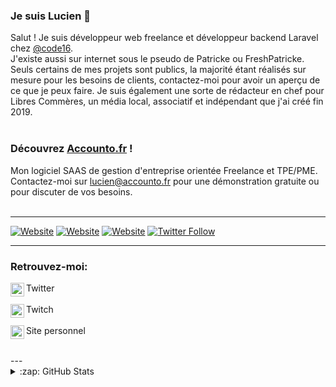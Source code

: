 ### Je suis Lucien 👋<br />
Salut ! Je suis développeur web freelance et développeur backend Laravel chez [@code16](https://github.com/code16).<br />
J'existe aussi sur internet sous le pseudo de Patricke ou FreshPatricke.<br/>
Seuls certains de mes projets sont publics, la majorité étant réalisés sur mesure pour les besoins de clients, contactez-moi pour avoir un aperçu de ce que je peux faire.
Je suis également une sorte de rédacteur en chef pour Libres Commères, un média local, associatif et indépendant que j'ai créé fin 2019.
<br /><br />
### Découvrez [Accounto.fr](https://accounto.fr) ! 
Mon logiciel SAAS de gestion d'entreprise orientée Freelance et TPE/PME. Contactez-moi sur [lucien@accounto.fr](mailto:lucien@accounto.fr) pour une démonstration gratuite ou pour discuter de vos besoins.
<br /><br />

---

[![Website](https://img.shields.io/website?label=me.lucienpuget.fr&style=for-the-badge&url=https%3A%2F%2Fme.lucienpuget.fr)](https://me.lucienpuget.fr)
[![Website](https://img.shields.io/website?label=lucienpuget.fr&style=for-the-badge&url=https%3A%2F%2Flucienpuget.fr)](https://lucienpuget.fr)
[![Website](https://img.shields.io/website?label=LibresCommeres.fr&style=for-the-badge&url=https%3A%2F%2Flibrescommeres.fr)](https://librescommeres.fr)
[![Twitter Follow](https://img.shields.io/twitter/follow/freshpatricke?color=1DA1F2&logo=twitter&style=for-the-badge)](https://twitter.com/intent/follow?original_referer=https%3A%2F%2Fgithub.com%2Fpatrickepatate&screen_name=freshpatricke)
<br />

---
### Retrouvez-moi:

[<img align="left" alt="PatrickeTV | Site vitrine" width="22px" src="https://pngimg.com/uploads/twitter/twitter_PNG3.png" />](https://twitter.com/freshpatricke) Twitter <br /><br />
[<img align="left" alt="PatrickeTV | Twitch" width="22px" src="https://pngimg.com/uploads/twitch/twitch_PNG22.png" />](https://twitch.tv/patricketv) Twitch <br /><br />
[<img align="left" alt="PatrickeTV | Site vitrine" width="22px" src="https://webstockreview.net/images600_/globe-vector-png-14.png" />](https://lucienpuget.fr) Site personnel

<br />
---

<details>
  <summary>:zap: GitHub Stats</summary>

  <img align="left" alt="PatrickePatate's GitHub Stats" src="https://github-readme-stats.vercel.app/api?username=patrickepatate&show_icons=true" />
  

</details>
